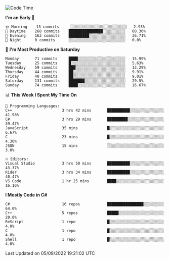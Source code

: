 <!--START_SECTION:waka-->
![Code Time](http://img.shields.io/badge/Code%20Time-814%20hrs%2019%20mins-blue)

**I'm an Early 🐤** 

```text
🌞 Morning    13 commits     ░░░░░░░░░░░░░░░░░░░░░░░░░   2.93% 
🌆 Daytime    268 commits    ███████████████░░░░░░░░░░   60.36% 
🌃 Evening    163 commits    █████████░░░░░░░░░░░░░░░░   36.71% 
🌙 Night      0 commits      ░░░░░░░░░░░░░░░░░░░░░░░░░   0.0%

```
📅 **I'm Most Productive on Saturday** 

```text
Monday       71 commits     ████░░░░░░░░░░░░░░░░░░░░░   15.99% 
Tuesday      25 commits     █░░░░░░░░░░░░░░░░░░░░░░░░   5.63% 
Wednesday    59 commits     ███░░░░░░░░░░░░░░░░░░░░░░   13.29% 
Thursday     44 commits     ██░░░░░░░░░░░░░░░░░░░░░░░   9.91% 
Friday       40 commits     ██░░░░░░░░░░░░░░░░░░░░░░░   9.01% 
Saturday     131 commits    ███████░░░░░░░░░░░░░░░░░░   29.5% 
Sunday       74 commits     ████░░░░░░░░░░░░░░░░░░░░░   16.67%

```


📊 **This Week I Spent My Time On** 

```text
💬 Programming Languages: 
C++                      3 hrs 42 mins       ██████████░░░░░░░░░░░░░░░   41.98% 
C#                       3 hrs 29 mins       █████████░░░░░░░░░░░░░░░░   39.47% 
JavaScript               35 mins             █░░░░░░░░░░░░░░░░░░░░░░░░   6.67% 
C                        23 mins             █░░░░░░░░░░░░░░░░░░░░░░░░   4.36% 
JSON                     15 mins             ░░░░░░░░░░░░░░░░░░░░░░░░░   3.0%

🔥 Editors: 
Visual Studio            3 hrs 50 mins       ██████████░░░░░░░░░░░░░░░   43.37% 
Rider                    3 hrs 34 mins       ██████████░░░░░░░░░░░░░░░   40.47% 
VS Code                  1 hr 25 mins        ████░░░░░░░░░░░░░░░░░░░░░   16.16%

```

**I Mostly Code in C#** 

```text
C#                       16 repos            ████████████████░░░░░░░░░   64.0% 
C++                      5 repos             █████░░░░░░░░░░░░░░░░░░░░   20.0% 
ReScript                 1 repo              █░░░░░░░░░░░░░░░░░░░░░░░░   4.0% 
C                        1 repo              █░░░░░░░░░░░░░░░░░░░░░░░░   4.0% 
Shell                    1 repo              █░░░░░░░░░░░░░░░░░░░░░░░░   4.0%

```



 Last Updated on 05/09/2022 19:21:02 UTC
<!--END_SECTION:waka-->
